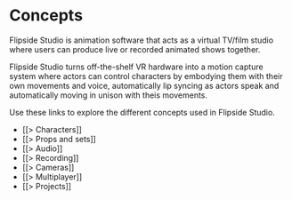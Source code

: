# Concepts

Flipside Studio is animation software that acts as a virtual TV/film studio where users can produce live or recorded animated shows together.

Flipside Studio turns off-the-shelf VR hardware into a motion capture system where actors can control characters by embodying them with their own movements and voice, automatically lip syncing as actors speak and automatically moving in unison with theis movements.

Use these links to explore the different concepts used in Flipside Studio.

* [[> Characters]]
* [[> Props and sets]]
* [[> Audio]]
* [[> Recording]]
* [[> Cameras]]
* [[> Multiplayer]]
* [[> Projects]]
